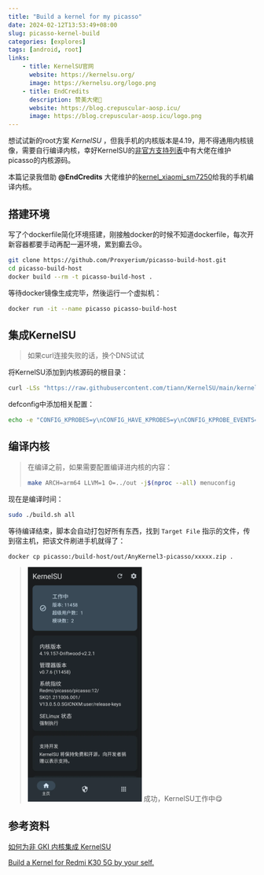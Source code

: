 ```yaml
---
title: "Build a kernel for my picasso"
date: 2024-02-12T13:53:49+08:00
slug: picasso-kernel-build
categories: [explores]
tags: [android, root]
links:
    - title: KernelSU官网
      website: https://kernelsu.org/
      image: https://kernelsu.org/logo.png
    - title: EndCredits
      description: 赞美大佬🌟
      website: https://blog.crepuscular-aosp.icu/
      image: https://blog.crepuscular-aosp.icu/logo.png
---
```


想试试新的root方案 *KernelSU* ，但我手机的内核版本是4.19，用不得通用内核镜像，需要自行编译内核，幸好KernelSU的[非官方支持列表](https://kernelsu.org/zh_CN/guide/unofficially-support-devices.html)中有大佬在维护picasso的内核源码。

本篇记录我借助 **@EndCredits** 大佬维护的[kernel_xiaomi_sm7250](https://github.com/EndCredits/kernel_xiaomi_sm7250)给我的手机编译内核。

## 搭建环境

写了个dockerfile简化环境搭建，刚接触docker的时候不知道dockerfile，每次开新容器都要手动再配一遍环境，累到癫去😢。

```sh
git clone https://github.com/Proxyerium/picasso-build-host.git
cd picasso-build-host
docker build --rm -t picasso-build-host .
```

等待docker镜像生成完毕，然後运行一个虚拟机：

```sh
docker run -it --name picasso picasso-build-host
```

## 集成KernelSU

> 如果curl连接失败的话，换个DNS试试

将KernelSU添加到内核源码的根目录：

```sh
curl -LSs "https://raw.githubusercontent.com/tiann/KernelSU/main/kernel/setup.sh" | bash -
```

defconfig中添加相关配置：

```sh
echo -e "CONFIG_KPROBES=y\nCONFIG_HAVE_KPROBES=y\nCONFIG_KPROBE_EVENTS=y" >> ./arch/arm64/configs/vendor/picasso_user_defconfig
```

## 编译内核

> 在编译之前，如果需要配置编译进内核的内容：
> ```sh
> make ARCH=arm64 LLVM=1 O=../out -j$(nproc --all) menuconfig
> ```

现在是编译时间：

```sh
sudo ./build.sh all
```

等待编译结束，脚本会自动打包好所有东西，找到 `Target File` 指示的文件，传到宿主机，把该文件刷进手机就得了：

```sh
docker cp picasso:/build-host/out/AnyKernel3-picasso/xxxxx.zip .
```

> <img src="kernelsu.webp" style="width: 50%; height: auto;">
> 成功，KernelSU工作中😋

## 参考资料

[如何为非 GKI 内核集成 KernelSU](https://kernelsu.org/zh_CN/guide/how-to-integrate-for-non-gki.html)

[Build a Kernel for Redmi K30 5G by your self.](https://blog.crepuscular-aosp.icu/blogs/linux/build-kernel.html)
